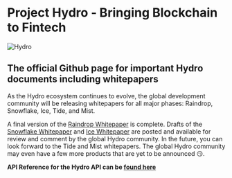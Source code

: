 # Project Hydro - Bringing Blockchain to Fintech
![Hydro](https://www.hydrogenplatform.com/images/logo_hydro.png)

## The official Github page for important Hydro documents including whitepapers
As the Hydro ecosystem continues to evolve, the global development community will be releasing whitepapers for all major phases: Raindrop, Snowflake, Ice, Tide, and Mist.

A final version of the [Raindrop Whitepaper](./Raindrop) is complete. Drafts of the [Snowflake Whitepaper](./Snowflake) and [Ice Whitepaper](./Ice) are posted and available for review and comment by the global Hydro community. In the future, you can look forward to the Tide and Mist whitepapers. The global Hydro community may even have a few more products that are yet to be announced 😏.

**API Reference for the Hydro API can be [found here](https://www.hydrogenplatform.com/docs/hydro/v1)**
